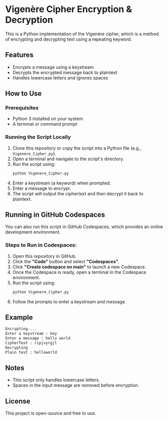 # Vigenère Cipher Encryption & Decryption

This is a Python implementation of the Vigenère cipher, which is a method of encrypting and decrypting text using a repeating keyword.

## Features
- Encrypts a message using a keystream
- Decrypts the encrypted message back to plaintext
- Handles lowercase letters and ignores spaces

## How to Use

### Prerequisites
- Python 3 installed on your system
- A terminal or command prompt

### Running the Script Locally
1. Clone this repository or copy the script into a Python file (e.g., `Vigenere_Cipher.py`).
2. Open a terminal and navigate to the script's directory.
3. Run the script using:
   ```bash
   python Vigenere_Cipher.py
   ```
4. Enter a keystream (a keyword) when prompted.
5. Enter a message to encrypt.
6. The script will output the ciphertext and then decrypt it back to plaintext.

## Running in GitHub Codespaces

You can also run this script in GitHub Codespaces, which provides an online development environment.

### Steps to Run in Codespaces:
1. Open this repository in GitHub.
2. Click the **"Code"** button and select **"Codespaces"**.
3. Click **"Create codespace on main"** to launch a new Codespace.
4. Once the Codespace is ready, open a terminal in the Codespace environment.
5. Run the script using:
   ```bash
   python Vigenere_Cipher.py
   ```
6. Follow the prompts to enter a keystream and message.

## Example
```bash
Encrypting....
Enter a keystream : key
Enter a message : hello world
CipherText : ripjvyrgjl
Decrypting
Plain text : helloworld
```

## Notes
- This script only handles lowercase letters.
- Spaces in the input message are removed before encryption.

## License
This project is open-source and free to use.

